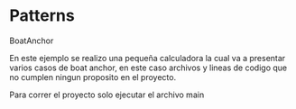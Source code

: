 ﻿# Patterns
BoatAnchor

En este ejemplo se realizo una pequeña calculadora la cual va a presentar varios casos de boat anchor, en este caso archivos y lineas de codigo que no cumplen ningun proposito en el proyecto.

Para correr el proyecto solo ejecutar el archivo main
